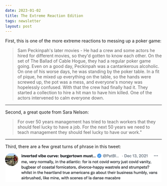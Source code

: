 ```yaml
---
date: 2023-01-02
title: The Extreme Reaction Edition
tags: newsletter
layout: post
---
```


First, this is one of the more extreme reactions to messing up a poker game:

> Sam Peckinpah's later movies - He had a crew and some actors he hired for different movies, so they'd gotten to know each other. On the set of The Ballad of Cable Hogue, they had a regular poker game going. Even on a good day, Peckinpah was a cantankerous alcoholic. On one of his worse days, he was standing by the poker table. In a fit of pique, he mixed up everything on the table, so the hands were screwed up, the pot was a mess, and everyone's money was hopelessly confused. With that the crew had finally had it. They started a collection to hire a hit man to have him killed. One of the actors intervened to calm everyone down.

---

Second, a great quote from Sara Nelson:

> For over 50 years management has tried to teach workers that they should feel lucky to have a job. For the next 50 years we need to teach management they should feel lucky to have our work."

---

Third, there are a few great turns of phrase in this tweet:

![strumpets.png](https://raw.githubusercontent.com/muneer78/muneer78.github.io/master/images/strumpets.png)
